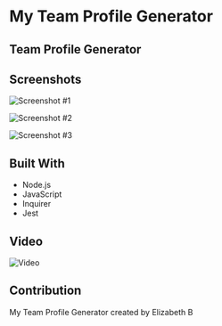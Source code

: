 # My Team Profile Generator

## Team Profile Generator


## Screenshots
![Screenshot #1](https://github.com/ebeltz/my-team-profile-generator/blob/main/Develop/assets/screenshot1.png)

![Screenshot #2](https://github.com/ebeltz/my-team-profile-generator/blob/main/Develop/assets/screenshot2.png)

![Screenshot #3](https://github.com/ebeltz/my-team-profile-generator/blob/main/Develop/assets/screenshot3.png)

## Built With
* Node.js
* JavaScript
* Inquirer
* Jest

## Video
![Video](https://github.com/ebeltz/my-team-profile-generator/blob/main/Assets/myteamgeneratorvideo.gif)

## Contribution
My Team Profile Generator created by Elizabeth B
